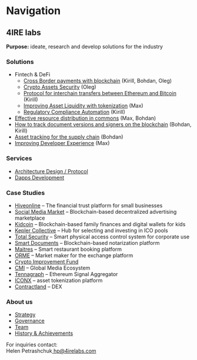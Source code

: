 # Navigation

## **4IRE labs**

**Purpose:** ideate, research and develop solutions for the industry

### **Solutions**

* Fintech & DeFi
  * [Cross Border payments with blockchain](solutions/enabling-fast-transparent-and-compliant-cross-border-payments-with-the-blockchain.md) \(Kirill, Bohdan, Oleg\)
  * [Crypto Assets Security](solutions/asset-security.md) \(Oleg\)
  * [Protocol for interchain transfers between Ethereum and Bitcoin](solutions/ethereum-bitcoin-bridge-wip.md) \(Kirill\)
  * [Improving Asset Liquidity with tokenization](solutions/sto-platform.md) \(Max\)
  * [Regulatory Compliance Automation](solutions/complaince-scoring.md) \(Kirill\)
* [Effective resource distribution in commons](solutions/effective-resource-distribution-in-commons/) \(Max, Bohdan\)
* [How to track document versions and signers on the blockchain](solutions/how-to-track-document-versions-and-signers-on-the-blockchain.md) \(Bohdan, Kirill\)
* [Asset tracking for the supply chain](solutions/asset-tracking.md) \(Bohdan\)
* [Improving Developer Experience](solutions/developer-community-devxp.md) \(Max\)

### **Services**

* [Architecture Design / Protocol](services/architecture-design-protocol.md)
* [Dapps Development](services/dapps-wallets-development.md)

### Case Studies

* [Hiveonline](case-studies/hiveonline.md) – The financial trust platform for small businesses
* [Social Media Market](case-studies/social.-media-market.md) – Blockchain-based decentralized advertising marketplace
* [Kidcoin](case-studies/kidcoin.md) – Blockchain-based family finances and digital wallets for kids
* [Kepler Collective](case-studies/kepler-collective.md) – Hub for selecting and investing in ICO pools
* [Total Security](case-studies/total-security.md) – Smart physical access control system for corporate use
* [Smart Documents](case-studies/smart-documents.md) – Blockchain-based notarization platform
* [Maitres](case-studies/maitres.md) – Smart restaurant booking platform
* [ORME](case-studies/orme.md) – Market maker for the exchange platform
* [Crypto Improvement Fund](case-studies/crypto-improvement-fund.md)
* [CMI](case-studies/cmi.md) – Global Media Ecosystem
* [Tennagraph](case-studies/tennagraph.md) – Ethereum Signal Aggregator
* [ICONX](case-studies/iconx-wip.md) – asset tokenization platform
* [Contractland](case-studies/contractland-wip.md) – DEX

### About us

* [Strategy](about/strategy/)
* [Governance](about/governance.md)
* [Team](about/team/)
* [History & Achievements](about/credentials-wip.md)

For inquiries contact:  
Helen Petrashchuk[  hp@4irelabs.com](mailto:hp@4irelabs.com)

